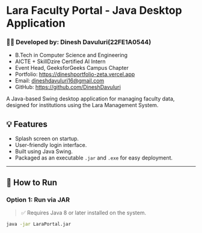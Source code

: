 # Lara Faculty Portal - Java Desktop Application

### 👨‍💻 Developed by: Dinesh Davuluri(22FE1A0544)
- B.Tech in Computer Science and Engineering  
- AICTE + SkillDzire Certified AI Intern  
- Event Head, GeeksforGeeks Campus Chapter  
- Portfolio: https://dineshportfolio-zeta.vercel.app
- Email: dineshdavuluri16@gmail.com  
- GitHub: https://github.com/DineshDavuluri

A Java-based Swing desktop application for managing faculty data, designed for institutions using the Lara Management System.

## 💡 Features
- Splash screen on startup.
- User-friendly login interface.
- Built using Java Swing.
- Packaged as an executable `.jar` and `.exe` for easy deployment.

---

## 🚀 How to Run

### Option 1: Run via JAR

> ✅ Requires Java 8 or later installed on the system.

```bash
java -jar LaraPortal.jar

